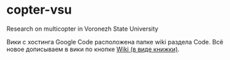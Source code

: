 # copter-vsu
Research on multicopter in Voronezh State University

Вики с хостинга Google Code расположена папке wiki раздела Code. Всё новое дописываем в вики по кнопке [Wiki (в виде книжки)](https://github.com/AMM-VSU/copter-vsu/wiki).
